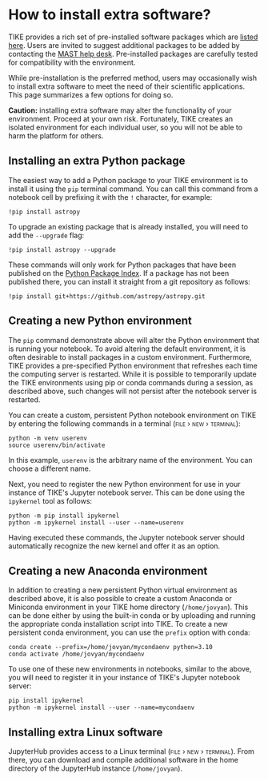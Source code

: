 # How to install extra software?

TIKE provides a rich set of pre-installed software packages which are [listed here](software-installed.md). Users are invited to suggest additional packages to be added by contacting the [MAST help desk](mailto:archive@stsci.edu). Pre-installed packages are carefully tested for compatibility with the environment.

While pre-installation is the preferred method, users may occasionally wish to install extra software to meet the need of their scientific applications. This page summarizes a few options for doing so.

**Caution:** installing extra software may alter the functionality of your environment. Proceed at your own risk. Fortunately, TIKE creates an isolated environment for each individual user, so you will not be able to harm the platform for others.



## Installing an extra Python package

The easiest way to add a Python package to your TIKE environment is to install it using the `pip` terminal command. You can call this command from a notebook cell by prefixing it with the `!` character, for example:

```
!pip install astropy
```

To upgrade an existing package that is already installed, you will need to add the `--upgrade` flag:

```
!pip install astropy --upgrade
```

These commands will only work for Python packages that have been published on the [Python Package Index](https://pypi.org). If a package has not been published there, you can install it straight from a git repository as follows:

```
!pip install git+https://github.com/astropy/astropy.git
```


## Creating a new Python environment

The `pip` command demonstrate above will alter the Python environment that is running your notebook. To avoid altering the default environment, it is often desirable to install packages in a custom environment.  Furthermore, TIKE provides a pre-specified Python environment that refreshes each time the computing server is restarted. While it is possible to temporarily update the TIKE environments using pip or conda commands during a session, as described above, such changes will not persist after the notebook server is restarted.

You can create a custom, persistent Python notebook environment on TIKE by entering the following commands in a terminal (<span style="font-variant:small-caps;">file › new › terminal</span>):

```
python -m venv userenv
source userenv/bin/activate
```

In this example, `userenv` is the arbitrary name of the environment. You can choose a different name.

Next, you need to register the new Python environment for use in your instance of TIKE's Jupyter notebook server. This can be done using the `ipykernel` tool as follows:

```
python -m pip install ipykernel
python -m ipykernel install --user --name=userenv
```

Having executed these commands, the Jupyter notebook server should automatically recognize the new kernel and offer it as an option.


## Creating a new Anaconda environment

 In addition to creating a new persistent Python virtual environment as described above, it is also possible to create a custom Anaconda or Miniconda environment in your TIKE home directory (`/home/jovyan`). This can be done either by using the built-in conda or by uploading and running the appropriate conda installation script into TIKE. To create a new persistent conda environment, you can use the `prefix` option with conda:
 ```
 conda create --prefix=/home/jovyan/mycondaenv python=3.10
 conda activate /home/jovyan/mycondaenv
 ```

 To use one of these new environments in notebooks, similar to the above, you will need to register it in your instance of TIKE's Jupyter notebook server:
 ```
 pip install ipykernel
 python -m ipykernel install --user --name=mycondaenv
 ```

## Installing extra Linux software

JupyterHub provides access to a Linux terminal (<span style="font-variant:small-caps;">file › new › terminal</span>). From there, you can download and compile additional software in the home directory of the JupyterHub instance (`/home/jovyan`).
